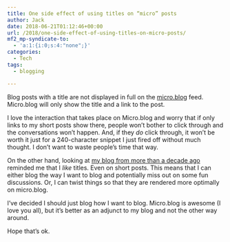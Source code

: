 ```yaml
---
title: One side effect of using titles on “micro” posts
author: Jack
date: 2018-06-21T01:12:46+00:00
url: /2018/one-side-effect-of-using-titles-on-micro-posts/
mf2_mp-syndicate-to:
  - 'a:1:{i:0;s:4:"none";}'
categories:
  - Tech
tags:
  - blogging

---
```

Blog posts with a title are not displayed in full on the [micro.blog][1] feed. Micro.blog will only show the title and a link to the post.

I love the interaction that takes place on Micro.blog and worry that if only links to my short posts show there, people won&#8217;t bother to click through and the conversations won&#8217;t happen. And, if they _do_ click through, it won&#8217;t be worth it just for a 240-character snippet I just fired off without much thought. I don&#8217;t want to waste people&#8217;s time that way.

On the other hand, looking at [my blog from more than a decade ago][2] reminded me that I _like_ titles. Even on short posts. This means that I can either blog the way I want to blog and potentially miss out on some fun discussions. Or, I can twist things so that they are rendered more optimally on micro.blog.

I&#8217;ve decided I should just blog how I want to blog. Micro.blog is awesome (I love you all), but it&#8217;s better as an adjunct to my blog and not the other way around.

Hope that&#8217;s ok.

 [1]: https://micro.blog
 [2]: /2018/we-got-blogging-right-20-years-ago/